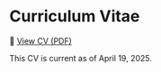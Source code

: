 # Curriculum Vitae

📄 [View CV (PDF)](Curriculum_Vitae_SeokyungChang.pdf)

 This CV is current as of April 19, 2025.
